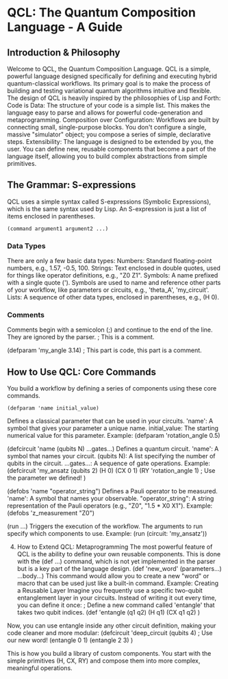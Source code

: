 # QCL: The Quantum Composition Language - A Guide

## Introduction & Philosophy
   
Welcome to QCL, the Quantum Composition Language. QCL is a simple, powerful language designed specifically for defining and executing hybrid quantum-classical workflows. Its primary goal is to make the process of building and testing variational quantum algorithms intuitive and flexible.
The design of QCL is heavily inspired by the philosophies of Lisp and Forth:
Code is Data: The structure of your code is a simple list. This makes the language easy to parse and allows for powerful code-generation and metaprogramming.
Composition over Configuration: Workflows are built by connecting small, single-purpose blocks. You don't configure a single, massive "simulator" object; you compose a series of simple, declarative steps.
Extensibility: The language is designed to be extended by you, the user. You can define new, reusable components that become a part of the language itself, allowing you to build complex abstractions from simple primitives.

## The Grammar: S-expressions
QCL uses a simple syntax called S-expressions (Symbolic Expressions), which is the same syntax used by Lisp. An S-expression is just a list of items enclosed in parentheses.

```
(command argument1 argument2 ...)
```

### Data Types
There are only a few basic data types:
Numbers: Standard floating-point numbers, e.g., 1.57, -0.5, 100.
Strings: Text enclosed in double quotes, used for things like operator definitions, e.g., "Z0 Z1".
Symbols: A name prefixed with a single quote ('). Symbols are used to name and reference other parts of your workflow, like parameters or circuits, e.g., 'theta_A', 'my_circuit'.
Lists: A sequence of other data types, enclosed in parentheses, e.g., (H 0).
### Comments
Comments begin with a semicolon (;) and continue to the end of the line. They are ignored by the parser.
; This is a comment.

(defparam 'my_angle 3.14) ; This part is code, this part is a comment.


## How to Use QCL: Core Commands
You build a workflow by defining a series of components using these core commands.

```
(defparam 'name initial_value)
```

Defines a classical parameter that can be used in your circuits.
'name': A symbol that gives your parameter a unique name.
initial_value: The starting numerical value for this parameter.
Example:
(defparam 'rotation_angle 0.5)


(defcircuit 'name (qubits N) ...gates...)
Defines a quantum circuit.
'name': A symbol that names your circuit.
(qubits N): A list specifying the number of qubits in the circuit.
...gates...: A sequence of gate operations.
Example:
(defcircuit 'my_ansatz (qubits 2)
(H 0)
(CX 0 1)
(RY 'rotation_angle 1) ; Use the parameter we defined!
)


(defobs 'name "operator_string")
Defines a Pauli operator to be measured.
'name': A symbol that names your observable.
"operator_string": A string representation of the Pauli operators (e.g., "Z0", "1.5 * X0 X1").
Example:
(defobs 'z_measurement "Z0")


(run ...)
Triggers the execution of the workflow. The arguments to run specify which components to use.
Example:
(run (circuit: 'my_ansatz'))


4. How to Extend QCL: Metaprogramming
   The most powerful feature of QCL is the ability to define your own reusable components. This is done with the (def ...) command, which is not yet implemented in the parser but is a key part of the language design.
   (def 'new_word' (parameters...) ...body...)
   This command would allow you to create a new "word" or macro that can be used just like a built-in command.
   Example: Creating a Reusable Layer
   Imagine you frequently use a specific two-qubit entanglement layer in your circuits. Instead of writing it out every time, you can define it once:
   ; Define a new command called 'entangle' that takes two qubit indices.
   (def 'entangle (q1 q2)
   (H q1)
   (CX q1 q2)
   )


Now, you can use entangle inside any other circuit definition, making your code cleaner and more modular:
(defcircuit 'deep_circuit (qubits 4)
; Use our new word!
(entangle 0 1)
(entangle 2 3)
)


This is how you build a library of custom components. You start with the simple primitives (H, CX, RY) and compose them into more complex, meaningful operations.
